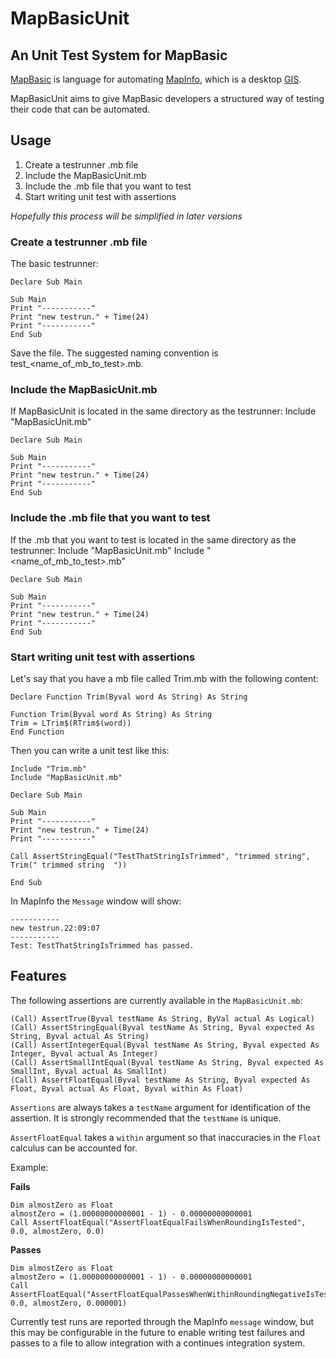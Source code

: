MapBasicUnit
============

An Unit Test System for MapBasic
--------------------------------

[MapBasic](http://www.mapinfo.com/product/mapinfo-mapbasic/) is language for automating [MapInfo](http://www.mapinfo.com/products/desktop/), which is a desktop [GIS](http://en.wikipedia.org/wiki/Geographic_information_system). 

MapBasicUnit aims to give MapBasic developers a structured way of testing their code that can be automated. 

Usage
-----

1. Create a testrunner .mb file
2. Include the MapBasicUnit.mb
3. Include the .mb file that you want to test
4. Start writing unit test with assertions

*Hopefully this process will be simplified in later versions*

### Create a testrunner .mb file

The basic testrunner:

    Declare Sub Main
    
    Sub Main
    Print "-----------"
    Print "new testrun." + Time(24)
    Print "-----------"
    End Sub

Save the file. The suggested naming convention is test_<name_of_mb_to_test>.mb.

### Include the MapBasicUnit.mb

If MapBasicUnit is located in the same directory as the testrunner:
    Include "MapBasicUnit.mb"
    
    Declare Sub Main
    
    Sub Main
    Print "-----------"
    Print "new testrun." + Time(24)
    Print "-----------"
    End Sub

### Include the .mb file that you want to test

If the .mb that you want to test is located in the same directory as the testrunner:
    Include "MapBasicUnit.mb"
    Include "<name_of_mb_to_test>.mb"
    
    Declare Sub Main
    
    Sub Main
    Print "-----------"
    Print "new testrun." + Time(24)
    Print "-----------"
    End Sub


### Start writing unit test with assertions

Let's say that you have a mb file called Trim.mb with the following content:

    Declare Function Trim(Byval word As String) As String
    
    Function Trim(Byval word As String) As String
    Trim = LTrim$(RTrim$(word))
    End Function

Then you can write a unit test like this:

    Include "Trim.mb"
    Include "MapBasicUnit.mb"
    
    Declare Sub Main
    
    Sub Main
    Print "-----------"
    Print "new testrun." + Time(24)
    Print "-----------"
    
    Call AssertStringEqual("TestThatStringIsTrimmed", "trimmed string", Trim(" trimmed string  "))
    
    End Sub

In MapInfo the `Message` window will show:

    -----------
    new testrun.22:09:07
    -----------
    Test: TestThatStringIsTrimmed has passed.

Features
--------

The following assertions are currently available in the `MapBasicUnit.mb`:

    (Call) AssertTrue(Byval testName As String, ByVal actual As Logical)
    (Call) AssertStringEqual(Byval testName As String, Byval expected As String, Byval actual As String)
    (Call) AssertIntegerEqual(Byval testName As String, Byval expected As Integer, Byval actual As Integer)
    (Call) AssertSmallIntEqual(Byval testName As String, Byval expected As SmallInt, Byval actual As SmallInt)
    (Call) AssertFloatEqual(Byval testName As String, Byval expected As Float, Byval actual As Float, Byval within As Float)

`Assertions` are always takes a `testName` argument for identification of the assertion. It is strongly recommended that the `testName` is unique. 

`AssertFloatEqual` takes a `within` argument so that inaccuracies in the `Float` calculus can be accounted for.

Example:

**Fails**

    Dim almostZero as Float
    almostZero = (1.00000000000001 - 1) - 0.00000000000001
    Call AssertFloatEqual("AssertFloatEqualFailsWhenRoundingIsTested", 0.0, almostZero, 0.0)

**Passes**

    Dim almostZero as Float
    almostZero = (1.00000000000001 - 1) - 0.00000000000001
    Call AssertFloatEqual("AssertFloatEqualPassesWhenWithinRoundingNegativeIsTested", 0.0, almostZero, 0.000001)

Currently test runs are reported through the MapInfo `message` window, but this may be configurable in the future to enable writing test failures and passes to a file to allow integration with a continues integration system.
